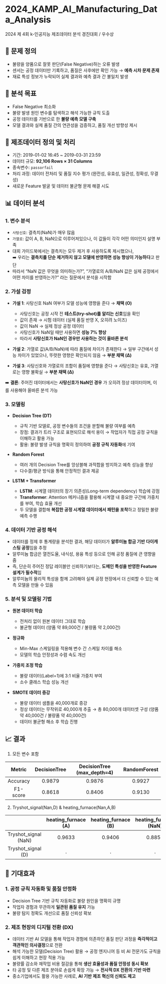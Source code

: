 # 2024_KAMP_AI_Manufacturing_Data_Analysis
2024 제 4회 k-인공지능 제조데이터 분석 경진대회 / 우수상

## 📌 문제 정의
- 불량을 양품으로 잘못 판단(False Negative)하는 오류 발생  
- 센서는 공정 데이터만 기록하고, 품질은 사후에만 확인 가능 → **예측 시차 문제 존재**  
- 재료 특성 정보가 누락되어 실제 결과와 예측 결과 간 불일치 발생  

## 🎯 분석 목표
- False Negative 최소화  
- 불량 발생 원인 변수를 탐색하고 해석 가능한 규칙 도출
- 공정 데이터를 기반으로 한 **불량 예측 모델 구축**
- 모델 결과와 실제 품질 간의 연관성을 검증하고, 품질 개선 방향성 제시

## 🔧 제조데이터 정의 및 처리
- 기간: 2019-01-02 16:45 ~ 2019-03-31 23:59  
- 데이터 규모: **92,106 Rows × 31 Columns**  
- 종속변수: `passorfail`  
- 처리 과정: 데이터 전처리 및 품질 지수 평가 (완전성, 유효성, 일관성, 정확성, 무결성)  
- 새로운 Feature 발굴 및 데이터 불균형 문제 해결 시도


## 📊 데이터 분석
### 1. **변수 분석**
   - `사탕신호`: 결측치(NaN)가 매우 많음  
   - `가열로`: 값이 A, B, NaN으로 이루어져있으나, 이 값들이 각각 어떤 의미인지 설명 부족  
   - 대회 가이드북에서는 결측치는 모두 제거 후 사용하도록 제시했으나,  
     ➡️ 우리는 **결측치를 단순 제거하지 않고 모델에 반영하면 성능 향상이 가능하다**고 판단  
   - 따라서 “NaN 값은 무엇을 의미하는가?”, “가열로의 A/B/NaN 값은 실제 공정에서 어떤 차이를 반영하는가?” 라는 질문에서 분석을 시작함
  
### 2. **가설 검정**
- **가설 1**: 사탕신호 NaN 여부가 모델 성능에 영향을 준다 → **채택 (O)**
    - 사탕신호는 공정 시작 전 **테스트(try-shot)를 알리는 신호**임을 확인  
    - 값이 존재 → 시험 데이터 (실제 품질 반영 X, 오히려 노이즈)  
    - 값이 NaN → 실제 정상 공정 데이터
    - 사탕신호가 NaN일 때만 사용하면 **성능 7% 향상**
    - 따라서 **사탕신호가 NaN인 경우만 사용하는 것이 올바른 분석**  

- **가설 2**: 가열로 값(A/B/NaN)에 따라 품질에 차이가 존재한다 → 일부 구간에서 성능 차이가 있었으나, 뚜렷한 영향은 확인되지 않음 → **부분 채택 (Δ)**  

- **가설 3**: 사탕신호와 가열로의 조합이 품질에 영향을 준다 → 사탕신호는 유효, 가열로는 영향 불확실 → **부분 채택 (Δ)**  

➡️ **결론**: 주어진 데이터에서는 **사탕신호가 NaN인 경우** 가 오히려 정상 데이터이며, 이를 사용해야 올바른 분석 가능

### 3. 모델링

- **Decision Tree (DT)**  
  - 규칙 기반 모델로, 공정 변수들의 조건을 분할해 불량 여부를 예측  
  - 장점: 결과가 트리 구조로 표현되므로 해석 용이 → 작업자가 직접 공정 규칙을 이해하고 활용 가능  
  - 활용: 불량 발생 규칙을 명확히 정의하여 **공정 규칙 자동화**에 기여  

- **Random Forest**  
  - 여러 개의 Decision Tree를 앙상블해 과적합을 방지하고 예측 성능을 향상  
  - 다수결/평균 방식을 통해 안정적인 결과 제공  

- **LSTM + Transformer**  
  - **LSTM**: 시계열 데이터의 장기 의존성(Long-term dependency) 학습에 강점  
  - **Transformer**: Attention 메커니즘을 활용해 시계열 내 중요한 구간에 가중치를 부여, 학습 효율 개선  
  - 두 모델을 결합해 **복잡한 공정 시계열 데이터에서 패턴을 포착**하고 정밀한 불량 예측 수행  

### 4. 데이터 기반 공정 해석
- 데이터를 정제 후 통계량을 분석한 결과, 해당 데이터가 **알루미늄 합금 기반 다이캐스팅 공정**임을 추정  
- 알루미늄 합금은 열전도율, 내식성, 용융 특성 등으로 인해 공정 품질에 큰 영향을 줌  
- 즉, 단순히 주어진 정답 레이블만 신뢰하기보다는, **도메인 특성을 반영한 Feature 설계가 필수적**임  
- 알루미늄의 물리적 특성을 함께 고려해야 실제 공정 현장에서 더 신뢰할 수 있는 예측 모델을 만들 수 있음


### 5. 분석 및 모델링 기법
- **원본 데이터 학습**  
   - 전처리 없이 원본 데이터 그대로 학습  
   - 불균형 데이터 (양품 약 89,000건 / 불량품 약 2,000건)  

- **정규화**  
   - Min-Max 스케일링을 적용해 변수 간 스케일 차이를 해소
   - 모델의 학습 안정성과 수렴 속도 개선

- **가중치 조정 학습**  
   - 불량 데이터(Label=1)에 3:1 비율 가중치 부여  
   - 소수 클래스 학습 성능 개선  

- **SMOTE 데이터 증강**  
   - 불량 데이터 샘플을 40,000개로 증강  
   - 정상 데이터는 무작위로 40,000개 추출 → 총 80,000개 데이터셋 구성 (양품 약 40,000건 / 불량품 약 40,000건)  
   - 데이터 불균형 해소 후 학습 진행 


## 📈 결과
1. 모든 변수 포함
   
| Metric    | DecisionTree | DecisionTree (max_depth=4) | RandomForest |
|:---------:|:------------:|:--------------------------:|:------------:|
| Accuracy  | 0.9879       | 0.9876                     | 0.9927       |
| F1-score  | 0.8618       | 0.8406                     | 0.9130       |

2. Tryshot_signal(Nan,D) & heating_furnace(Nan,A,B)
   
|                  | heating_furnace (A) | heating_furnace (B) | heating_furnace (NaN) |
|:----------------:|:-------------------:|:-------------------:|:---------------------:|
| Tryshot_signal (NaN) | 0.9633              | 0.9406              | 0.8853                |
| Tryshot_signal (D)   | .                   | .                   | .                     |


## 🚀 기대효과
### 1. 공정 규칙 자동화 및 품질 안정화
- Decision Tree 기반 규칙 자동화로 불량 원인을 명확히 규명  
- 작업자 경험과 무관하게 **일관된 품질 유지** 가능  
- 불량 탐지 정확도 개선으로 품질 신뢰성 확보

### 2. 제조 현장의 디지털 전환 (DX)
- 데이터 기반 AI 모델을 통해 작업자 경험에 의존하던 품질 판단 과정을 **즉각적이고 객관적인 의사결정**으로 전환  
- 해석 가능한 모델(Decision Tree) 활용 → 공정 엔지니어 등 비 AI 전문가도 규칙을 쉽게 이해하고 현장 적용 가능  
- 불량률 감소와 재작업 비용 절감을 통해 **생산 효율성과 품질 안정성 동시 확보**  
- 타 공정 및 다른 제조 분야로 손쉽게 확장 가능 → **전사적 DX 전환의 기반 마련**  
- 중소기업에서도 활용 가능한 사례로, **AI 기반 제조 혁신의 신뢰도 제고**
